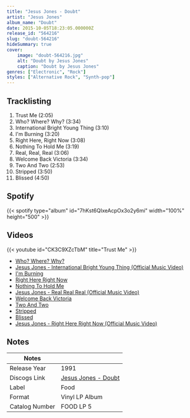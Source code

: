 ```yaml
---
title: "Jesus Jones - Doubt"
artist: "Jesus Jones"
album_name: "Doubt"
date: 2015-10-05T18:23:05.000000Z
release_id: "564216"
slug: "doubt-564216"
hideSummary: true
cover:
    image: "doubt-564216.jpg"
    alt: "Doubt by Jesus Jones"
    caption: "Doubt by Jesus Jones"
genres: ["Electronic", "Rock"]
styles: ["Alternative Rock", "Synth-pop"]
---
```


## Tracklisting
1. Trust Me (2:05)
2. Who? Where? Why? (3:34)
3. International Bright Young Thing (3:10)
4. I'm Burning (3:20)
5. Right Here, Right Now (3:08)
6. Nothing To Hold Me (3:19)
7. Real, Real, Real (3:06)
8. Welcome Back Victoria (3:34)
9. Two And Two (2:53)
10. Stripped (3:50)
11. Blissed (4:50)


## Spotify
{{< spotify type="album" id="7hKst6QIxeAcpOx3o2y6mi" width="100%" height="500" >}}



## Videos
{{< youtube id="CK3C9XZcTbM" title="Trust Me" >}}
- [Who? Where? Why?](https://www.youtube.com/watch?v=fidPRriWTrQ)
- [Jesus Jones - International Bright Young Thing (Official Music Video)](https://www.youtube.com/watch?v=XedEne6TXXA)
- [I'm Burning](https://www.youtube.com/watch?v=URZMGGwDwKo)
- [Right Here Right Now](https://www.youtube.com/watch?v=TN42nLpQvM8)
- [Nothing To Hold Me](https://www.youtube.com/watch?v=4V0aimOOSmE)
- [Jesus Jones - Real Real Real (Official Music Video)](https://www.youtube.com/watch?v=qBklIul0Rog)
- [Welcome Back Victoria](https://www.youtube.com/watch?v=ay7J7wH2W4A)
- [Two And Two](https://www.youtube.com/watch?v=seJBGQdLkZ4)
- [Stripped](https://www.youtube.com/watch?v=xZFkCv1W3EE)
- [Blissed](https://www.youtube.com/watch?v=YvRImAFep80)
- [Jesus Jones - Right Here Right Now (Official Music Video)](https://www.youtube.com/watch?v=MznHdJReoeo)

## Notes
| Notes          |             |
| ---------------| ----------- |
| Release Year   | 1991 |
| Discogs Link   | [Jesus Jones - Doubt](https://www.discogs.com/release/564216-Jesus-Jones-Doubt) |
| Label          | Food |
| Format         | Vinyl LP Album |
| Catalog Number | FOOD LP 5 |
